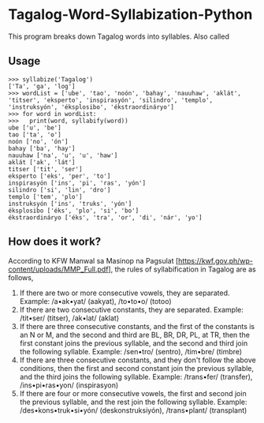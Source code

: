 # Tagalog-Word-Syllabization-Python

This program breaks down Tagalog words into syllables. Also called

Usage
--------------------
    >>> syllabize('Tagalog')
    ['Ta', 'ga', 'log']
    >>> wordList = ['ube', 'tao', 'noón', 'bahay', 'nauuhaw', 'aklát', 'titser', 'eksperto', 'inspirasyón', 'silindro', 'templo', 'instruksyón', 'éksplosibo', 'ékstraordináryo']
    >>> for word in wordList:
    >>>   print(word, syllabify(word))
    ube ['u', 'be']
    tao ['ta', 'o']
    noón ['no', 'ón']
    bahay ['ba', 'hay']
    nauuhaw ['na', 'u', 'u', 'haw']
    aklát ['ak', 'lát']
    titser ['tit', 'ser']
    eksperto ['eks', 'per', 'to']
    inspirasyón ['ins', 'pi', 'ras', 'yón']
    silindro ['si', 'lin', 'dro']
    templo ['tem', 'plo']
    instruksyón ['ins', 'truks', 'yón']
    éksplosibo ['éks', 'plo', 'si', 'bo']
    ékstraordináryo ['éks', 'tra', 'or', 'di', 'nár', 'yo']
    
How does it work?
--------------------
According to KFW Manwal sa Masinop na Pagsulat [https://kwf.gov.ph/wp-content/uploads/MMP_Full.pdf], the rules of syllabification in Tagalog are as follows,

1. If there are two or more consecutive vowels, they are separated. Example: /a•ak•yat/ (aakyat), /to•to•o/ (totoo)
2. If there are two consecutive constants, they are separated. Example: /tit•ser/ (titser), /ak•lat/ (aklat)
3. If there are three consecutive constants, and the first of the constants is an N or M, and the second and third are BL, BR, DR, PL, at TR, then the first constant joins the previous syllable, and the second and third join the following syllable. Example: /sen•tro/ (sentro), /tim•bre/ (timbre)
4. If there are three consecutive constants, and they don't follow the above conditions, then the first and second constant join the previous syllable, and the third joins the following syllable. Example: /trans•fer/ (transfer), /ins•pi•ras•yon/ (inspirasyon)
5. If there are four or more consecutive vowels, the first and second join the previous syllable, and the rest join the following syllable. Example: /des•kons•truk•si•yón/ (deskonstruksiyón), /trans•plant/ (transplant)
